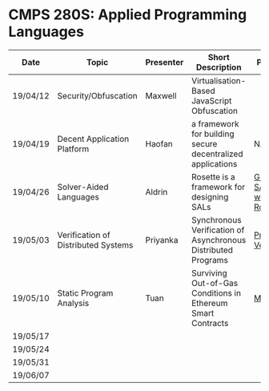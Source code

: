 
# CMPS 280S: Applied Programming Languages

| Date     | Topic                  | Presenter | Short Description                           | Papers |
| -------- | ---------------------- | --------- | ------------------------------------------- | ------ |
| 19/04/12 | Security/Obfuscation   | Maxwell   | Virtualisation-Based JavaScript Obfuscation |        |
| 19/04/19 | Decent Application Platform | Haofan  | a framework for building secure decentralized applications |  NA  |
| 19/04/26 | Solver-Aided Languages | Aldrin    | Rosette is a framework for designing SALs   | [Growing SAL with Rosette][paper-grow-sdl-rosette] |
| 19/05/03 |Verification of Distributed Systems | Priyanka  |Synchronous Verification of Asynchronous Distributed Programs                                          |[Program Verif][paper-programVerif]     |
| 19/05/10 |Static Program Analysis | Tuan      |Surviving Out-of-Gas Conditions in Ethereum Smart Contracts|[MadMax][paper-madmax]        |
| 19/05/17 |                        |           |                                             |        |
| 19/05/24 |                        |           |                                             |        |
| 19/05/31 |                        |           |                                             |        |
| 19/06/07 |                        |           |                                             |        |

<!-- links to papers -->
[paper-grow-sdl-rosette]: https://homes.cs.washington.edu/~emina/pubs/rosette.onward13.pdf
[paper-lightweight-svm]:  https://homes.cs.washington.edu/~emina/pubs/rosette.pldi14.pdf
[paper-madmax]: https://www.nevillegrech.com/madmax-oopsla18.pdf
[paper-programVerif]: https://www.cs.princeton.edu/courses/archive/spring16/cos217/lectures/24_ProgramVerif.pdf

<!-- links to talks -->
[talk-synth-ver-forall]:  https://www.youtube.com/watch?v=KpDyuMIb_E0&index=25&list=PLZdCLR02grLp4W4ySd1sHPOsK83gvqBQp
